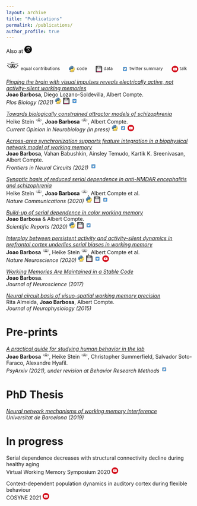 ```yaml
---
layout: archive
title: "Publications"
permalink: /publications/
author_profile: true
---
```

Also at [<img src="../images/scholar.png" width="20" />](https://scholar.google.es/citations?user=Q3-3_awAAAAJ&hl=en)

<img src="../images/bro.png" width="35" /> <sup> equal contributions</sup>
&nbsp;&nbsp;&nbsp;&nbsp;
<img src="../images/py.svg" width="18" /> <sup> code </sup>
&nbsp;&nbsp;&nbsp;&nbsp;
<img src="../images/data.png" width="18" height="18" />  <sup>data</sup>
&nbsp;&nbsp;&nbsp;&nbsp;
<img src="../images/twitter.png" width="18" height="18" />  <sup>twitter summary</sup>
&nbsp;&nbsp;&nbsp;&nbsp;
<img src="../images/prez2.png" width="18" height="18" />  <sup>talk</sup>

[*Pinging the brain with visual impulses reveals electrically active, not activity-silent working memories*](https://journals.plos.org/plosbiology/article?id=10.1371/journal.pbio.3001436)  
**Joao Barbosa**, Diego Lozano-Soldevilla, Albert Compte.    
*Plos Biology (2021)*
[<img src="../images/py.svg" width="18" />](https://github.com/comptelab/reactivations)
[<img src="../images/data.png" width="18" height="18" />](https://github.com/comptelab/reactivations)
[<img src="../images/twitter.png" width="18" height="18" />](https://twitter.com/jmourabarbosa/status/1385623043372900356)


[*Towards biologically constrained attractor models of schizophrenia*](https://psyarxiv.com/uxg2a)  
 Heike Stein <img src="../images/bro.png" width="18" />, **Joao Barbosa** <img src="../images/bro.png" width="18" />, Albert Compte.    
*Current Opinion in Neurobiology (in press)*
[<img src="../images/py.svg" width="18" />](https://github.com/comptelab/attractorSZ)
[<img src="../images/twitter.png" width="18" height="18" />](https://twitter.com/heikecstein/status/1377260009390800902)
[<img src="../images/prez2.png" width="18" height="18" />](https://youtu.be/H_ZohMK-Q6M)


[*Across-area synchronization supports feature integration in a biophysical network model of working memory*](https://www.frontiersin.org/articles/10.3389/fncir.2021.716965/full)  
**Joao Barbosa**, Vahan Babushkin, Ainsley Temudo, Kartik K. Sreenivasan, Albert Compte.  
*Frontiers in Neural Circuits (2021)*
[<img src="../images/twitter.png" width="18" height="18" />](https://twitter.com/jmourabarbosa/status/1403339914859757568)


[*Synaptic basis of reduced serial dependence in anti-NMDAR encephalitis and schizophrenia*](https://www.nature.com/articles/s41467-020-18033-3)  
 Heike Stein <img src="../images/bro.png" width="18" />, **Joao Barbosa** <img src="../images/bro.png" width="18" />, Albert Compte et al.  
*Nature Communications (2020)*
[<img src="../images/py.svg" width="18" />](https://github.com/comptelab/serialNMDA)
[<img src="../images/data.png" width="18" height="18" />](https://github.com/comptelab/serialNMDA)
[<img src="../images/twitter.png" width="18" height="18" />](https://twitter.com/heikecstein/status/1298238425288642561?lang=en)

[*Build-up of serial dependence in color working memory*](https://www.nature.com/articles/s41598-020-67861-2)  
**Joao Barbosa** & Albert Compte.  
*Scientific Reports (2020)*
[<img src="../images/py.svg" width="18" />](https://github.com/comptelab/serial_color)
[<img src="../images/data.png" width="18" height="18" />](https://github.com/comptelab/serial_color/)
[<img src="../images/twitter.png" width="18" height="18" />](https://twitter.com/jmourabarbosa/status/1278703572029452289)

[*Interplay between persistent activity and activity-silent dynamics in prefrontal cortex underlies serial biases in working memory*](../files/barbosa_interplay.pdf)  
 **Joao Barbosa** <img src="../images/bro.png" width="18" />, Heike Stein <img src="../images/bro.png" width="18" />, Albert Compte et al.  
*Nature Neuroscience (2020)*
[<img src="../images/py.svg" width="18" />](https://github.com/comptelab/interplayPFC)
[<img src="../images/data.png" width="18" height="18" />](https://github.com/comptelab/interplayPFC)
[<img src="../images/twitter.png" width="18" height="18" />](https://twitter.com/jmourabarbosa/status/1275127297901813762)
[<img src="../images/prez2.png" width="18" height="18" />](https://www.youtube.com/watch?v=oKn2GYgQUCk)

[*Working Memories Are Maintained in a Stable Code*](../files/Barbosa2017.pdf)  
**Joao Barbosa**.  
*Journal of Neuroscience (2017)*

[*Neural circuit basis of visuo-spatial working memory precision*](../files/almeida.pdf)  
Rita Almeida, **Joao Barbosa**, Albert Compte.  
*Journal of Neurophysiology (2015)*  


Pre-prints
=====

[*A practical guide for studying human behavior in the lab*](https://psyarxiv.com/tcmvp)  
**Joao Barbosa**  <img src="../images/bro.png" width="18" />, Heike Stein <img src="../images/bro.png" width="18" />, Christopher Summerfield, Salvador Soto-Faraco, Alexandre Hyafil.    
*PsyArxiv (2021), under revision at Behavior Research Methods*
[<img src="../images/twitter.png" width="18" height="18" />](https://twitter.com/jmourabarbosa/status/1359100591541280768)


PhD Thesis
=====
[*Neural network mechanisms of working memory interference*](http://diposit.ub.edu/dspace/handle/2445/166717)   
*Universitat de Barcelona (2019)*

In progress
=====
Serial dependence decreases with structural connectivity decline during healthy aging  
Virtual Working Memory Symposium 2020
[<img src="../images/prez2.png" width="18" height="18" />](https://youtu.be/dkFhOdXSvRo)

Context-dependent population dynamics in auditory cortex during flexible behaviour  
COSYNE 2021
[<img src="../images/prez2.png" width="18" height="18" />](https://youtu.be/PH7hptJoZpA)


